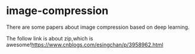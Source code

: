 # image-compression
There are some papers about image compression based on deep learning.

The follow link is about zip,which is awesome!https://www.cnblogs.com/esingchan/p/3958962.html
